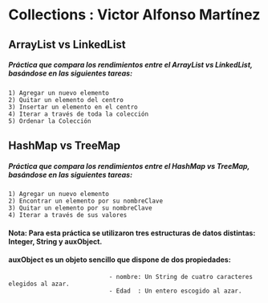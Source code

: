 # Collections : Victor Alfonso Martínez

## ArrayList vs LinkedList
##### Práctica que compara los rendimientos entre el ArrayList vs LinkedList, basándose en las siguientes tareas:
	1) Agregar un nuevo elemento
	2) Quitar un elemento del centro
	3) Insertar un elemento en el centro
	4) Iterar a través de toda la colección
	5) Ordenar la Colección

## HashMap vs TreeMap
##### Práctica que compara los rendimientos entre el HashMap vs TreeMap, basándose en las siguientes tareas:
	1) Agregar un nuevo elemento
	2) Encontrar un elemento por su nombreClave
	3) Quitar un elemento por su nombreClave
	4) Iterar a través de sus valores

#### Nota: Para esta práctica se utilizaron tres estructuras de datos distintas: Integer, String y auxObject.
#### auxObject es un objeto sencillo que dispone de dos propiedades: 
								- nombre: Un String de cuatro caracteres elegidos al azar.
								- Edad  : Un entero escogido al azar. 